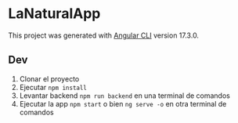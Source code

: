 # LaNaturalApp

This project was generated with [Angular CLI](https://github.com/angular/angular-cli) version 17.3.0.

## Dev

1. Clonar el proyecto
2. Ejecutar `npm install`
3. Levantar backend `npm run backend` en una terminal de comandos
4. Ejecutar la app `npm start` o bien `ng serve -o` en otra terminal de comandos
